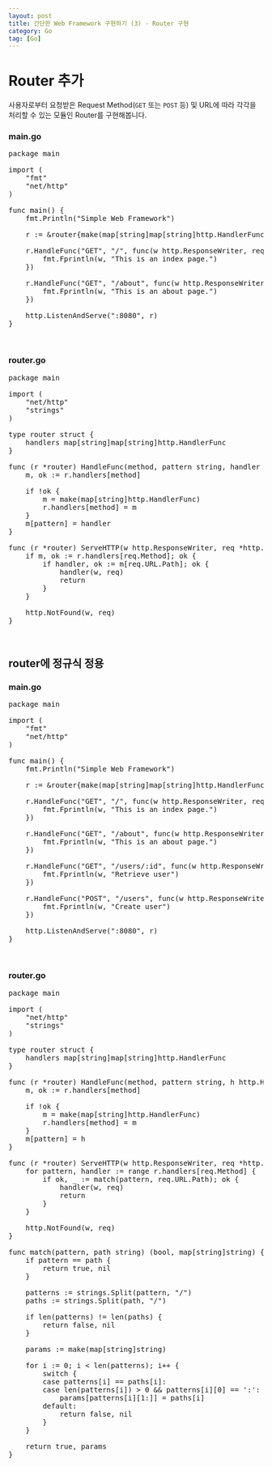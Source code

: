 ```yaml
---
layout: post
title: 간단한 Web Framework 구현하기 (3) - Router 구현
category: Go
tag: [Go]
---
```

# Router 추가

사용자로부터 요청받은 Request Method(`GET` 또는 `POST` 등) 및 URL에 따라 각각을 처리할 수 있는 모듈인 Router를 구현해봅니다.

### main.go

<pre class="prettyprint">
package main

import (
	"fmt"
	"net/http"
)

func main() {
	fmt.Println("Simple Web Framework")

	r := &router{make(map[string]map[string]http.HandlerFunc)}

	r.HandleFunc("GET", "/", func(w http.ResponseWriter, req *http.Request) {
		fmt.Fprintln(w, "This is an index page.")
	})

	r.HandleFunc("GET", "/about", func(w http.ResponseWriter, req *http.Request) {
		fmt.Fprintln(w, "This is an about page.")
	})

	http.ListenAndServe(":8080", r)
}
</pre>

<br>

### router.go

<pre class="prettyprint">
package main

import (
	"net/http"
	"strings"
)

type router struct {
	handlers map[string]map[string]http.HandlerFunc
}

func (r *router) HandleFunc(method, pattern string, handler http.HandlerFunc) {
	m, ok := r.handlers[method]

	if !ok {
		m = make(map[string]http.HandlerFunc)
		r.handlers[method] = m
	}
	m[pattern] = handler
}

func (r *router) ServeHTTP(w http.ResponseWriter, req *http.Request) {
	if m, ok := r.handlers[req.Method]; ok {
		if handler, ok := m[req.URL.Path]; ok {
			handler(w, req)
			return
		}
	}

	http.NotFound(w, req)
}
</pre>

<br>

## router에 정규식 정용

### main.go

<pre class="prettyprint">
package main

import (
	"fmt"
	"net/http"
)

func main() {
	fmt.Println("Simple Web Framework")

	r := &router{make(map[string]map[string]http.HandlerFunc)}

	r.HandleFunc("GET", "/", func(w http.ResponseWriter, req *http.Request) {
		fmt.Fprintln(w, "This is an index page.")
	})

	r.HandleFunc("GET", "/about", func(w http.ResponseWriter, req *http.Request) {
		fmt.Fprintln(w, "This is an about page.")
	})

	r.HandleFunc("GET", "/users/:id", func(w http.ResponseWriter, req *http.Request) {
		fmt.Fprintln(w, "Retrieve user")
	})

	r.HandleFunc("POST", "/users", func(w http.ResponseWriter, req *http.Request) {
		fmt.Fprintln(w, "Create user")
	})

	http.ListenAndServe(":8080", r)
}
</pre>

<br>

### router.go

<pre class="prettyprint">
package main

import (
	"net/http"
	"strings"
)

type router struct {
	handlers map[string]map[string]http.HandlerFunc
}

func (r *router) HandleFunc(method, pattern string, h http.HandlerFunc) {
	m, ok := r.handlers[method]

	if !ok {
		m = make(map[string]http.HandlerFunc)
		r.handlers[method] = m
	}
	m[pattern] = h
}

func (r *router) ServeHTTP(w http.ResponseWriter, req *http.Request) {
	for pattern, handler := range r.handlers[req.Method] {
		if ok, _ := match(pattern, req.URL.Path); ok {
			handler(w, req)
			return
		}
	}

	http.NotFound(w, req)
}

func match(pattern, path string) (bool, map[string]string) {
	if pattern == path {
		return true, nil
	}

	patterns := strings.Split(pattern, "/")
	paths := strings.Split(path, "/")

	if len(patterns) != len(paths) {
		return false, nil
	}

	params := make(map[string]string)

	for i := 0; i < len(patterns); i++ {
		switch {
		case patterns[i] == paths[i]:
		case len(patterns[i]) > 0 && patterns[i][0] == ':':
			params[patterns[i][1:]] = paths[i]
		default:
			return false, nil
		}
	}

	return true, params
}
</pre>